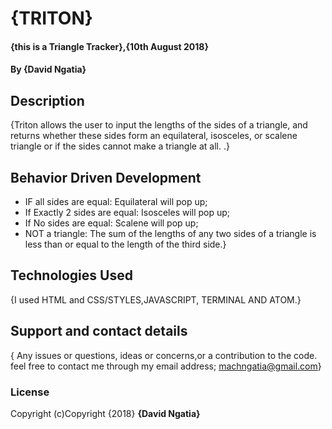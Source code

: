 # {TRITON}
#### {this is a Triangle Tracker},{10th August 2018}
#### By **{David Ngatia}**
## Description
{Triton allows the user to input the lengths of the sides of a triangle, and returns whether these sides form an equilateral, isosceles, or scalene triangle or if the sides cannot make a triangle at all. .}
## Behavior Driven Development
* IF all sides are equal: Equilateral will pop up;
* If Exactly 2 sides are equal: Isosceles will pop up;
* If No sides are equal: Scalene will pop up;
* NOT a triangle: The sum of the lengths of any two sides of a triangle is less than or equal to the length of the third side.}
## Technologies Used
{I used HTML and CSS/STYLES,JAVASCRIPT, TERMINAL AND ATOM.}
## Support and contact details
{ Any issues or questions, ideas or concerns,or a contribution to the code. feel free to contact me through my email address; machngatia@gmail.com}
### License
Copyright (c)Copyright {2018} **{David Ngatia}**
